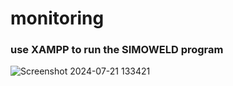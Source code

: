 # monitoring

### use XAMPP to run the SIMOWELD program 

![Screenshot 2024-07-21 133421](https://github.com/user-attachments/assets/20fbfe35-a1b4-45e1-bb31-0a0709d01948)
